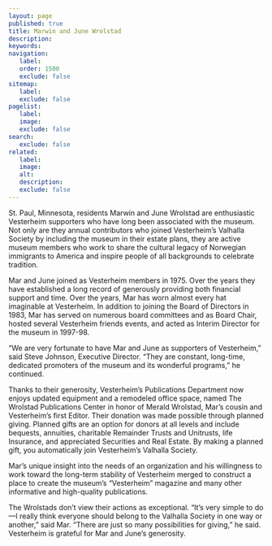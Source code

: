 ```yaml
---
layout: page
published: true
title: Marwin and June Wrolstad
description:
keywords:
navigation:
   label:
   order: 1500
   exclude: false
sitemap:
   label:
   exclude: false
pagelist:
   label:
   image:
   exclude: false  
search:
   exclude: false
related:
   label:
   image:
   alt:
   description:
   exclude: false
---
```

St. Paul, Minnesota, residents Marwin and June Wrolstad are enthusiastic Vesterheim supporters who have long been associated with the museum. Not only are they annual contributors who joined Vesterheim’s Valhalla Society by including the museum in their estate plans, they are active museum members who work to share the cultural legacy of Norwegian immigrants to America and inspire people of all backgrounds to celebrate tradition.

Mar and June joined as Vesterheim members in 1975. Over the years they have established a long record of generously providing both financial support and time. Over the years, Mar has worn almost every hat imaginable at Vesterheim. In addition to joining the Board of Directors in 1983, Mar has served on numerous board committees and as Board Chair, hosted several Vesterheim friends events, and acted as Interim Director for the museum in 1997-98.

“We are very fortunate to have Mar and June as supporters of Vesterheim,” said Steve Johnson, Executive Director. “They are constant, long-time, dedicated promoters of the museum and its wonderful programs,” he continued.

Thanks to their generosity, Vesterheim’s Publications Department now enjoys updated equipment and a remodeled office space, named The Wrolstad Publications Center in honor of Merald Wrolstad, Mar’s cousin and Vesterheim’s first Editor. Their donation was made possible through planned giving. Planned gifts are an option for donors at all levels and include bequests, annuities, charitable Remainder Trusts and Unitrusts, life Insurance, and appreciated Securities and Real Estate. By making a planned gift, you automatically join Vesterheim’s Valhalla Society.

Mar’s unique insight into the needs of an organization and his willingness to work toward the long-term stability of Vesterheim merged to construct a place to create the museum’s “Vesterheim” magazine and many other informative and high-quality publications.

The Wrolstads don’t view their actions as exceptional. “It’s very simple to do—I really think everyone should belong to the Valhalla Society in one way or another,” said Mar. “There are just so many possibilities for giving,” he said. Vesterheim is grateful for Mar and June’s generosity.